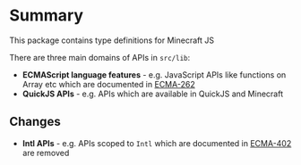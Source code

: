 # Summary

This package contains type definitions for Minecraft JS

There are three main domains of APIs in `src/lib`:

- **ECMAScript language features** - e.g. JavaScript APIs like functions on Array etc which are documented in [ECMA-262](https://tc39.es/ecma262/)
- **QuickJS APIs** - e.g. APIs which are available in QuickJS and Minecraft

## Changes

- **Intl APIs** - e.g. APIs scoped to `Intl` which are documented in [ECMA-402](https://www.ecma-international.org/publications-and-standards/standards/ecma-402/) are removed
